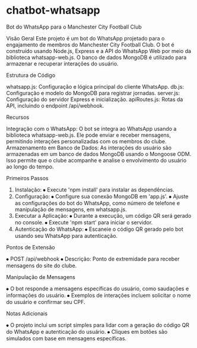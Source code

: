 # chatbot-whatsapp
Bot do WhatsApp para o Manchester City Football Club

 
Visão Geral
Este projeto é um bot do WhatsApp projetado para o engajamento de membros do Manchester City Football Club. O bot é construído usando Node.js, Express e a API do WhatsApp Web por meio da biblioteca whatsapp-web.js. O banco de dados MongoDB é utilizado para armazenar e recuperar interações do usuário.

Estrutura de Código

whatsapp.js: Configuração e lógica principal do cliente WhatsApp.
db.js: Configuração e modelo do MongoDB para registrar jornadas.
server.js: Configuração do servidor Express e inicialização.
apiRoutes.js: Rotas da API, incluindo o endpoint /api/webhook.

Recursos

Integração com o WhatsApp: O bot se integra ao WhatsApp usando a biblioteca whatsapp-web.js. Ele pode enviar e receber mensagens, permitindo interações personalizadas com os membros do clube.
Armazenamento em Banco de Dados: As interações do usuário são armazenadas em um banco de dados MongoDB usando o Mongoose ODM. Isso permite que o clube acompanhe e analise o envolvimento do usuário ao longo do tempo.

Primeiros Passos

1. Instalação:
⦁	Execute 'npm install' para instalar as dependências.
2. Configuração:
⦁	Configure sua conexão MongoDB em 'app.js'.
⦁	Ajuste as configurações do bot do WhatsApp, como número de telefone e manipulação de mensagens, em whatsapp.js.
4. Executar a Aplicação:
⦁	Durante a execução, um código QR será gerado no console.
⦁	Execute 'npm start' para iniciar o servidor.
5. Autenticação do WhatsApp:
⦁	Escaneie o código QR gerado pelo bot usando seu WhatsApp para autenticação.

Pontos de Extensão

⦁	POST /api/webhook
⦁	Descrição: Ponto de extremidade para receber mensagens do site do clube.

Manipulação de Mensagens

⦁	O bot responde a mensagens específicas do usuário, como saudações e informações do usuário.
⦁	Exemplos de interações incluem solicitar o nome do usuário e confirmar seu CPF.

Notas Adicionais

⦁	O projeto inclui um script simples para lidar com a geração do código QR do WhatsApp e autenticação do usuário.
⦁	Cliques em botões são simulados com base em mensagens específicas.
